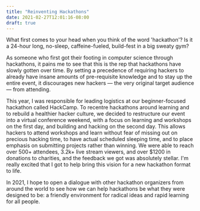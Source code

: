 ```yaml
---
title: "Reinventing Hackathons"
date: 2021-02-27T12:01:16-08:00
draft: true
---
```


What first comes to your head when you think of the word 'hackathon'? Is it a 24-hour long, no-sleep, caffeine-fueled, build-fest in a big sweaty gym?

As someone who first got their footing in computer science through hackathons, it pains me to see that this is the rep that hackathons have slowly gotten over time. By setting a precedence of requiring hackers to already have insane amounts of pre-requisite knowledge and to stay up the entire event, it discourages new hackers — the very original target audience — from attending.

This year, I was responsible for leading logistics at our beginner-focused hackathon called HackCamp. To recentre hackathons around learning and to rebuild a healthier hacker culture, we decided to restructure our event into a virtual conference weekend, with a focus on learning and workshops on the first day, and building and hacking on the second day. This allows hackers to attend workshops and learn without fear of missing out on precious hacking time, to have actual scheduled sleeping time, and to place emphasis on submitting projects rather than winning. We were able to reach over 500+ attendees, 3.2k+ live stream viewers, and over $1200 in donations to charities, and the feedback we got was absolutely stellar. I'm really excited that I got to help bring this vision for a new hackathon format to life.

In 2021, I hope to open a dialogue with other hackathon organizers from around the world to see how we can help hackathons be what they were designed to be: a friendly environment for radical ideas and rapid learning for all people.